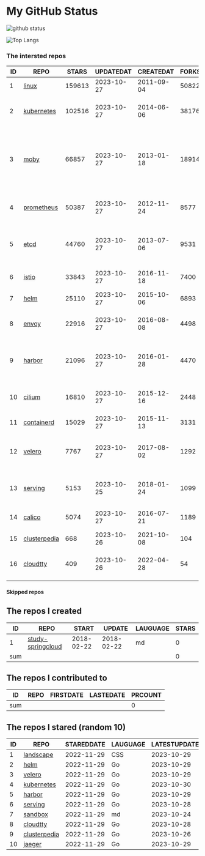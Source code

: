 # My GitHub Status

<img src="https://github-readme-stats-1.yihong0618.vercel.app/api?username=daoqingniu&show_icons=true&&&hide_title=true&count_private=true" alt="github status" />

![Top Langs](https://github-readme-stats-1.yihong0618.vercel.app/api/top-langs/?username=daoqingniu&layout=compact)

<!--START_SECTION:github_repos-->
### The intersted repos
| ID |                              REPO                               | STARS  | UPDATEDAT  | CREATEDAT  | FORKSCOUNT |                                                DESCRIPTIONS                                                |
|----|-----------------------------------------------------------------|--------|------------|------------|------------|------------------------------------------------------------------------------------------------------------|
|  1 | [linux](https://github.com/torvalds/linux)                      | 159613 | 2023-10-27 | 2011-09-04 |      50822 | Linux kernel source tree                                                                                   |
|  2 | [kubernetes](https://github.com/kubernetes/kubernetes)          | 102516 | 2023-10-27 | 2014-06-06 |      38176 | Production-Grade Container Scheduling and Management                                                       |
|  3 | [moby](https://github.com/moby/moby)                            |  66857 | 2023-10-27 | 2013-01-18 |      18914 | The Moby Project - a collaborative project for the container ecosystem to assemble container-based systems |
|  4 | [prometheus](https://github.com/prometheus/prometheus)          |  50387 | 2023-10-27 | 2012-11-24 |       8577 | The Prometheus monitoring system and time series database.                                                 |
|  5 | [etcd](https://github.com/etcd-io/etcd)                         |  44760 | 2023-10-27 | 2013-07-06 |       9531 | Distributed reliable key-value store for the most critical data of a distributed system                    |
|  6 | [istio](https://github.com/istio/istio)                         |  33843 | 2023-10-27 | 2016-11-18 |       7400 | Connect, secure, control, and observe services.                                                            |
|  7 | [helm](https://github.com/helm/helm)                            |  25110 | 2023-10-27 | 2015-10-06 |       6893 | The Kubernetes Package Manager                                                                             |
|  8 | [envoy](https://github.com/envoyproxy/envoy)                    |  22916 | 2023-10-27 | 2016-08-08 |       4498 | Cloud-native high-performance edge/middle/service proxy                                                    |
|  9 | [harbor](https://github.com/goharbor/harbor)                    |  21096 | 2023-10-27 | 2016-01-28 |       4470 | An open source trusted cloud native registry project that stores, signs, and scans content.                |
| 10 | [cilium](https://github.com/cilium/cilium)                      |  16810 | 2023-10-27 | 2015-12-16 |       2448 | eBPF-based Networking, Security, and Observability                                                         |
| 11 | [containerd](https://github.com/containerd/containerd)          |  15029 | 2023-10-27 | 2015-11-13 |       3131 | An open and reliable container runtime                                                                     |
| 12 | [velero](https://github.com/vmware-tanzu/velero)                |   7767 | 2023-10-27 | 2017-08-02 |       1292 | Backup and migrate Kubernetes applications and their persistent volumes                                    |
| 13 | [serving](https://github.com/knative/serving)                   |   5153 | 2023-10-25 | 2018-01-24 |       1099 | Kubernetes-based, scale-to-zero, request-driven compute                                                    |
| 14 | [calico](https://github.com/projectcalico/calico)               |   5074 | 2023-10-27 | 2016-07-21 |       1189 | Cloud native networking and network security                                                               |
| 15 | [clusterpedia](https://github.com/clusterpedia-io/clusterpedia) |    668 | 2023-10-26 | 2021-10-08 |        104 | The Encyclopedia of Kubernetes clusters                                                                    |
| 16 | [cloudtty](https://github.com/cloudtty/cloudtty)                |    409 | 2023-10-26 | 2022-04-28 |         54 | A Friendly Kubernetes CloudShell (Web Terminal) !                                                          |



#### Skipped repos
<!--END_SECTION:github_repos-->

<!--START_SECTION:my_github-->
## The repos I created
| ID  |                                 REPO                                 |   START    |   UPDATE   | LAUGUAGE | STARS |
|-----|----------------------------------------------------------------------|------------|------------|----------|-------|
|   1 | [study-springcloud](https://github.com/daoqingniu/study-springcloud) | 2018-02-22 | 2018-02-22 | md       |     0 |
| sum |                                                                      |            |            |          |     0 |

## The repos I contributed to
| ID  | REPO | FIRSTDATE | LASTEDATE | PRCOUNT |
|-----|------|-----------|-----------|---------|
| sum |      |           |           |       0 |

## The repos I stared (random 10)
| ID |                              REPO                               | STAREDDATE | LAUGUAGE | LATESTUPDATE |
|----|-----------------------------------------------------------------|------------|----------|--------------|
|  1 | [landscape](https://github.com/cncf/landscape)                  | 2022-11-29 | CSS      | 2023-10-29   |
|  2 | [helm](https://github.com/helm/helm)                            | 2022-11-29 | Go       | 2023-10-29   |
|  3 | [velero](https://github.com/vmware-tanzu/velero)                | 2022-11-29 | Go       | 2023-10-29   |
|  4 | [kubernetes](https://github.com/kubernetes/kubernetes)          | 2022-11-29 | Go       | 2023-10-30   |
|  5 | [harbor](https://github.com/goharbor/harbor)                    | 2022-11-29 | Go       | 2023-10-29   |
|  6 | [serving](https://github.com/knative/serving)                   | 2022-11-29 | Go       | 2023-10-28   |
|  7 | [sandbox](https://github.com/cncf/sandbox)                      | 2022-11-29 | md       | 2023-10-24   |
|  8 | [cloudtty](https://github.com/cloudtty/cloudtty)                | 2022-11-29 | Go       | 2023-10-28   |
|  9 | [clusterpedia](https://github.com/clusterpedia-io/clusterpedia) | 2022-11-29 | Go       | 2023-10-26   |
| 10 | [jaeger](https://github.com/jaegertracing/jaeger)               | 2022-11-29 | Go       | 2023-10-29   |

<!--END_SECTION:my_github-->
